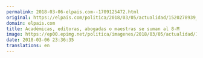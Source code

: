 ```yaml
---
permalink: 2018-03-06-elpais.com--1709125472.html
original: https://elpais.com/politica/2018/03/05/actualidad/1520278939_614507.html#?ref=rss&format=simple&link=link
domain: elpais.com
title: Académicas, editoras, abogadas o maestras se suman al 8-M
image: https://ep00.epimg.net/politica/imagenes/2018/03/05/actualidad/1520278939_614507_1520279117_rrss_normal.jpg
date: 2018-03-06 23:36:35
translations: en
---
```


